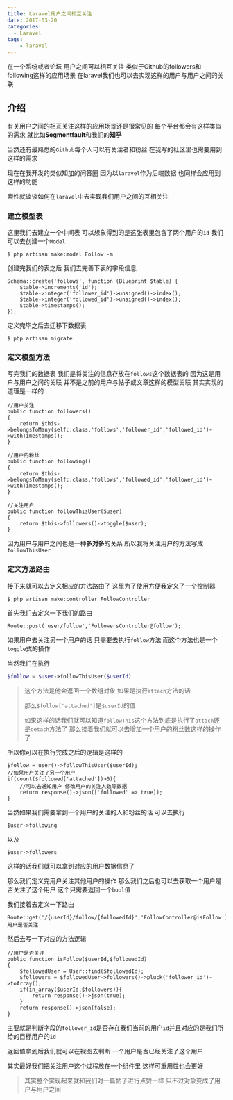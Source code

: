 ```yaml
---
title: Laravel用户之间相互关注
date: 2017-03-20
categories:
  - Laravel
tags:
    - laravel
---
```

在一个系统或者论坛 用户之间可以相互关注 类似于Github的followers和following这样的应用场景 在laravel我们也可以去实现这样的用户与用户之间的关联

## 介绍
有关用户之间的相互关注这样的应用场景还是很常见的 每个平台都会有这样类似的需求  就比如**Segmentfault**和我们的**知乎**

当然还有最熟悉的`Github`每个人可以有关注者和粉丝 在我写的社区里也需要用到这样的需求 

现在在我开发的类似知加的问答圈 因为以`laravel`作为后端数据 也同样会应用到这样的功能

索性就谈谈如何在`laravel`中去实现我们用户之间的互相关注

### 建立模型表
这里我们去建立一个中间表 可以想象得到的是这张表里包含了两个用户的`id` 我们可以去创建一个`Model`
```shell
$ php artisan make:model Follow -m
```

创建完我们的表之后 我们去完善下表的字段信息
```php?start_inline=1
Schema::create('follows', function (Blueprint $table) {
    $table->increments('id');
    $table->integer('follower_id')->unsigned()->index();
    $table->integer('followed_id')->unsigned()->index();
    $table->timestamps();
});
```
定义完毕之后去迁移下数据表
```shell
$ php artisan migrate
```

### 定义模型方法
写完我们的数据表 我们是将关注的信息存放在`follows`这个数据表的 因为这是用户与用户之间的关联 
并不是之前的用户与帖子或文章这样的模型关联 其实实现的道理是一样的 
```php?start_inline=1
//用户关注
public function followers()
{
    return $this->belongsToMany(self::class,'follows','follower_id','followed_id')->withTimestamps();
}

//用户的粉丝
public function following()
{
    return $this->belongsToMany(self::class,'follows','followed_id','follower_id')->withTimestamps();
}

//关注用户
public function followThisUser($user)
{
    return $this->followers()->toggle($user);
}
```
因为用户与用户之间也是一种**多对多**的关系 所以我将关注用户的方法写成`followThisUser`

### 定义方法路由
接下来就可以去定义相应的方法路由了 这里为了使用方便我定义了一个控制器
```shell
$ php artisan make:controller FollowController
```

首先我们去定义一下我们的路由
```php?start_inline=1
Route::post('user/follow','FollowersController@follow');
```

如果用户去关注另一个用户的话 只需要去执行`follow`方法 而这个方法也是一个`toggle`式的操作

当然我们在执行
```php
$follow = $user->followThisUser($userId)
```

> 这个方法是他会返回一个数组对象 如果是执行`attach`方法的话 
>
>那么`$follow['attached']`是`$userId`的值
> 
> 如果这样的话我们就可以知道`followThis`这个方法到底是执行了`attach`还是`detach`方法了 
> 那么接着我们就可以去增加一个用户的粉丝数这样的操作了

所以你可以在执行完成之后的逻辑是这样的
```php?start_inline=1
$follow = user()->followThisUser($userId);
//如果用户关注了另一个用户
if(count($followed['attached'])>0){
    //可以去通知用户 修改用户的关注人数等数据
    return response()->json(['followed' => true]);
}
```
当然如果我们需要拿到一个用户的关注的人和粉丝的话 可以去执行
```php?start_inline=1
$user->following 
```
以及
```php?start_inline=1
$user->followers    
```
这样的话我们就可以拿到对应的用户数据信息了

那么我们定义完用户关注其他用户的操作 那么我们之后也可以去获取一个用户是否关注了这个用户 这个只需要返回一个`bool`值

我们接着去定义一下路由
```php?start_inline=1
Route::get('/{userId}/follow/{followedId}','FollowController@isFollow');//用户是否关注
```
然后去写一下对应的方法逻辑
```php?start_inline=1
//用户是否关注
public function isFollow($userId,$followedId)
{
    $followedUser = User::find($followedId);
    $followers = $followedUser->followers()->pluck('follower_id')->toArray();
    if(in_array($userId,$followers)){
        return response()->json(true);
    }
    return response()->json(false);
}
```

主要就是判断字段的`follower_id`是否存在我们当前的用户`id`并且对应的是我们所给的目标用户的`id`

返回值拿到后我们就可以在视图去判断 一个用户是否已经关注了这个用户 

其实最好我们把关注用户这个过程放在一个组件里 这样可重用性也会更好

> 其实整个实现起来就和我们对一篇帖子进行点赞一样 只不过对象变成了用户与用户之间
